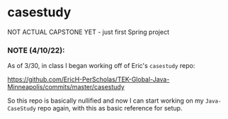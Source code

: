 # casestudy
NOT ACTUAL CAPSTONE YET - just first Spring project

### NOTE (4/10/22):

As of 3/30, in class I began working off of Eric's `casestudy` repo:

https://github.com/EricH-PerScholas/TEK-Global-Java-Minneapolis/commits/master/casestudy

So this repo is basically nullified and now I can start working on my `Java-CaseStudy` repo again, with this as basic reference for setup.
